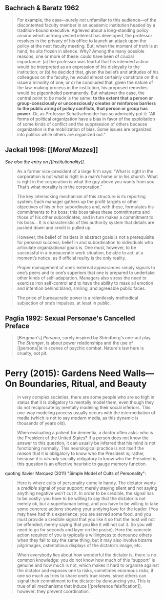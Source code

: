 ## Bachrach & Baratz 1962

> For example, the case—surely not unfamiliar to this audience—of the discontented faculty member in an academic institution headed by a tradition-bound executive. Agrieved about a long-standing policy around which astrong vested interest has developed, the professor resolves in the privacy of his office to launch an attack upon the policy at the next faculty meeting. But, when the moment of truth is at hand, he sits frozen in silence. Why? Among the many possible reasons, one or more of these: could have been of crucial importance: (a) the professor was fearful that his intended action would be interpreted as an expression of his disloyalty to the institution; or (b) he decidcd that, given the beliefs and attitudes of his colleagues on the faculty, he would almost certainly constitute on this issue a minority of one; or c) he concluded that, given the nature of the law-making process in the institution, his proposed remedies would be pigeonholed permanently. But whatever the case, the central point to be made is the same: __to the extent that a person or group-consciously or unconsciously creates or reinforces barriers to the public airing of policy conflicts, that person or group has power__. Or, as Professor Schattschneider has so admirably put it: "All forms of political organization have a bias in favor of the exploitation of some kinds of conflict and the suppression of others because organization is the mobilization of bias. Some issues are organized  into politics while others are organized out."

## Jackall 1998: [[_Moral Mazes_]]

_See also the entry on [[Institutionality]]._

> As a former vice-president of a large firm says: “What is right in the corporation is not what is right in a man’s home or in his church. What is right in the corporation is what the guy above you wants from you. That’s what morality is in the corporation.” 

> The key interlocking mechanism of this structure is its reporting system. Each manager gathers up the profit targets or other objectives of his or her subordinates and, with these, formulates his commitments to his boss; this boss takes these commitments and those of his other subordinates, and in turn makes a commitment to his boss... It is characteristic of this authority system that details are pushed down and credit is pulled up.

> However, the belief of insiders in abstract goals is not a prerequisite for personal success; belief in and subordination to individuals who articulate organizational goals is. One must, however, to be successful in a bureaucratic work situation, be able to act, at a moment’s notice, as if official reality is the only reality.

> Proper management of one’s external appearances simply signals to one’s peers and to one’s superiors that one is prepared to undertake other kinds of self-adaptation. Managers also stress the need to exercise iron self-control and to have the ability to mask all emotion and intention behind bland, smiling, and agreeable public faces.

> The price of bureaucratic power is a relentlessly methodical subjection of one’s impulses, at least in public.

## Paglia 1992: Sexual Personae's Cancelled Preface

> [Bergman's] _Persona_, surely inspired by Strindberg's one-act play _The Stronger_, is about power relationships and the use of [[persona]]e in scenes of psychic combat. Nature's law here is cruelty, not pit.

# Perry (2015): Gardens Need Walls—On Boundaries, Ritual, and Beauty

> In very complex societies, there are some people who are so high in status that it is obligatory to mentally model them, even though they do not reciprocate by mentally modeling their social inferiors. This one-way modeling process usually occurs with the intermediation of media (which is not to say _modern_ media, as this dynamic is thousands of years old).
>
> When evaluating a patient for dementia, a doctor often asks: who is the President of the United States? If a person does not know the answer to this question, it can usually be inferred that his mind is not functioning normally. This neurological practice is not itself the _reason_ that it is obligatory to know who the President is; rather, because it is _already_ socially obligatory to know who the President is, this question is an effective heuristic to gauge memory function.

quoting Xavier Marquez (2011) "Simple Model of Cults of Personality":

> Here is where cults of personality come in handy. The dictator wants a _credible_ signal of your support; merely staying silent and not saying anything negative won’t cut it. In order to be credible, the signal has to be costly: you have to be willing to say that the dictator is not merely ok, but a superhuman being, and you have to be willing to take some concrete actions showing your undying love for the leader. (You may have had this experience: you are served some food, and you must provide a credible signal that you like it so that the host will not be offended; merely saying that you like it will not cut it. So you will need to go for seconds and layer on the praise). Here the concrete action required of you is typically a willingness to denounce others when they fail to say the same thing, but it may also involve bizarre pilgrimages, ostentatious displays of the dictator’s image, etc.

> When everybody lies about how wonderful the dictator is, there is no common knowledge: you do not know how much of this “support” is genuine and how much is not, which makes it hard to organize against the dictator and exposes one to risks, sometimes enormous risks, if one so much as tries to share one’s true views, since others can signal their commitment to the dictator by denouncing you. This is true of all mechanisms that induce [[preference falsification]], however: they prevent coordination.

